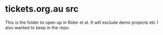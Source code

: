 # tickets.org.au src
This is the folder to open up in Rider et al. It will exclude demo projects etc I also wanted to keep in the repo.
